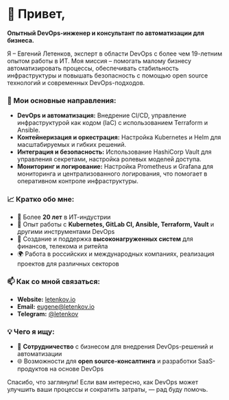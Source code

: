# 👋 Привет,

**Опытный DevOps-инженер и консультант по автоматизации для бизнеса.**

Я – Евгений Летенков, эксперт в области DevOps с более чем 19-летним опытом работы в ИТ. Моя миссия – помогать малому бизнесу автоматизировать процессы, обеспечивать стабильность инфраструктуры и повышать безопасность с помощью open source технологий и современных DevOps-подходов.

### 🔧 Мои основные направления:

- **DevOps и автоматизация:** Внедрение CI/CD, управление инфраструктурой как кодом (IaC) с использованием Terraform и Ansible.
- **Контейнеризация и оркестрация:** Настройка Kubernetes и Helm для масштабируемых и гибких решений.
- **Интеграция и безопасность:** Использование HashiCorp Vault для управления секретами, настройка ролевых моделей доступа.
- **Мониторинг и логирование:** Настройка Prometheus и Grafana для мониторинга и централизованного логирования, что помогает в оперативном контроле инфраструктуры.

### 📈 Кратко обо мне:

- 📅 Более **20 лет** в ИТ-индустрии
- 💼 Опыт работы с **Kubernetes, GitLab CI, Ansible, Terraform, Vault** и другими инструментами DevOps
- 🏢 Создание и поддержка **высоконагруженных систем** для финансов, телекома и ритейла
- 🌍 Работа в российских и международных компаниях, реализация проектов для различных секторов

### 📫 Как со мной связаться:

- **Website:** [letenkov.io](https://letenkov.io)
- **Email:** [eugene@letenkov.io](mailto:eugene@letenkov.io)
- **Telegram:** [@letenkov](https://t.me/letenkov)


### 💡 Чего я ищу:

- 🏢 **Сотрудничество** с бизнесом для внедрения DevOps-решений и автоматизации
- 🌐 Возможности для **open source-консалтинга** и разработки SaaS-продуктов на основе DevOps

Спасибо, что заглянули! Если вам интересно, как DevOps может улучшить ваши процессы и сократить затраты, — рад буду помочь.
